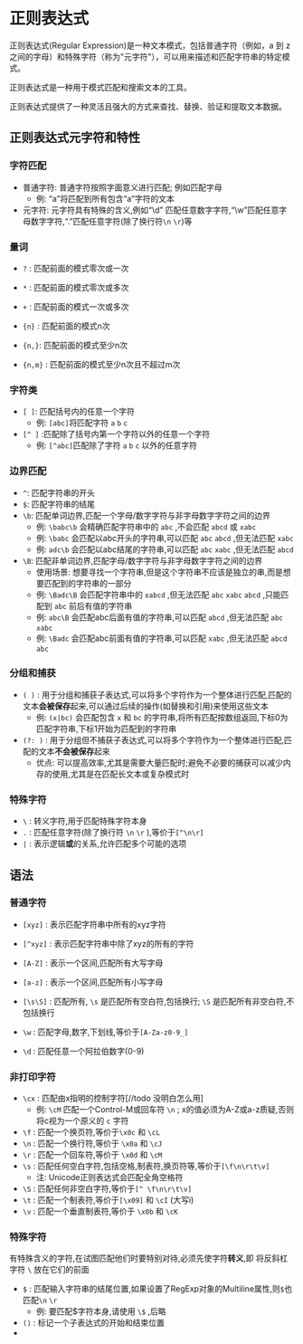# 正则表达式

正则表达式(Regular Expression)是一种文本模式，包括普通字符（例如，a 到 z 之间的字母）和特殊字符（称为"元字符"），可以用来描述和匹配字符串的特定模式。

正则表达式是一种用于模式匹配和搜索文本的工具。

正则表达式提供了一种灵活且强大的方式来查找、替换、验证和提取文本数据。

## 正则表达式元字符和特性

### 字符匹配

- 普通字符: 普通字符按照字面意义进行匹配; 例如匹配字母
	- 例: “a”将匹配到所有包含“a”字符的文本
- 元字符: 元字符具有特殊的含义,例如“\d” 匹配任意数字字符,“\w”匹配任意字母数字字符,“.”匹配任意字符(除了换行符`\n` `\r`)等

### 量词

- `?` : 匹配前面的模式零次或一次

- `*` : 匹配前面的模式零次或多次
- `+` : 匹配前面的模式一次或多次
- `{n}` : 匹配前面的模式n次
- `{n,}`: 匹配前面的模式至少n次
- `{n,m}` : 匹配前面的模式至少n次且不超过m次

### 字符类

- `[ ]`: 匹配括号内的任意一个字符
	- 例: `[abc]`将匹配字符 `a` `b` `c`
- `[^ ]` :匹配除了括号内第一个字符以外的任意一个字符
	- 例: `[^abc]`匹配除了字符 `a` `b` `c` 以外的任意字符

### 边界匹配

- `^`: 匹配字符串的开头
- `$`: 匹配字符串的结尾
- `\b`: 匹配单词边界,匹配一个字母/数字字符与非字母数字字符之间的边界
	- 例: `\babc\b` 会精确匹配字符串中的 `abc` ,不会匹配 `abcd` 或 `xabc`
	- 例: `\babc` 会匹配以abc开头的字符串,可以匹配 `abc` `abcd` ,但无法匹配 `xabc`
	- 例: `adc\b` 会匹配以abc结尾的字符串,可以匹配 `abc` `xabc` ,但无法匹配 `abcd`
- `\B`: 匹配非单词边界,匹配字母/数字字符与非字母数字字符之间的边界
	- 使用场景: 想要寻找一个字符串,但是这个字符串不应该是独立的串,而是想要匹配到的字符串的一部分
	- 例: `\Badc\B` 会匹配字符串中的 `xabcd` ,但无法匹配 `abc` `xabc` `abcd` ,只能匹配到 `abc` 前后有值的字符串
	- 例: `abc\B` 会匹配abc后面有值的字符串,可以匹配  `abcd` ,但无法匹配 `abc` `xabc`
	- 例: `\Badc` 会匹配abc前面有值的字符串,可以匹配 `xabc` ,但无法匹配 `abcd` `abc`

### 分组和捕获

- `( )` : 用于分组和捕获子表达式,可以将多个字符作为一个整体进行匹配,匹配的文本**会被保存**起来,可以通过后续的操作(如替换和引用)来使用这些文本
	- 例: `(x|bc)` 会匹配包含 `x` 和 `bc` 的字符串,将所有匹配按数组返回,下标0为匹配字符串,下标1开始为匹配到的字符串
- `(?: )` : 用于分组但不捕获子表达式,可以将多个字符作为一个整体进行匹配,匹配的文本**不会被保存**起来
	- 优点: 可以提高效率,尤其是需要大量匹配时;避免不必要的捕获可以减少内存的使用,尤其是在匹配长文本或复杂模式时

### 特殊字符

- `\` : 转义字符,用于匹配特殊字符本身
- `.` : 匹配任意字符(除了换行符 `\n` `\r` ),等价于`[^\n\r]`
- `|` : 表示逻辑**或**的关系,允许匹配多个可能的选项

## 语法

### 普通字符

- `[xyz]` : 表示匹配字符串中所有的xyz字符
- `[^xyz]` : 表示匹配字符串中除了xyz的所有的字符

- `[A-Z]` : 表示一个区间,匹配所有大写字母
- `[a-z]` : 表示一个区间,匹配所有小写字母
- `[\s\S]` : 匹配所有, `\s` 是匹配所有空白符,包括换行; `\S` 是匹配所有非空白符,不包括换行
- `\w` : 匹配字母,数字,下划线,等价于`[A-Za-z0-9_]`
- `\d` : 匹配任意一个阿拉伯数字(0-9)

### 非打印字符

- `\cx` : 匹配由x指明的控制字符[//todo 没明白怎么用]
	- 例: `\cM` 匹配一个Control-M或回车符 `\n` ; x的值必须为A-Z或a-z质疑,否则将c视为一个原义的 `c` 字符
- `\f` : 匹配一个换页符,等价于`\x0c` 和 `\cL`
- `\n` : 匹配一个换行符,等价于 `\x0a` 和 `\cJ`
- `\r` : 匹配一个回车符,等价于 `\x0d` 和 `\cM`
- `\s` : 匹配任何空白字符,包括空格,制表符,换页符等,等价于`[\f\n\r\t\v]`
	- 注: Unicode正则表达式会匹配全角空格符
- `\S` : 匹配任何非空白字符,等价于`[^ \f\n\r\t\v]`
- `\t` : 匹配一个制表符,等价于`[\x09]` 和 `\cI` (大写i)
- `\v` : 匹配一个垂直制表符,等价于 `\x0b` 和 `\cK`

### 特殊字符

有特殊含义的字符,在试图匹配他们时要特别对待,必须先使字符**转义**,即 将反斜杠字符 `\` 放在它们的前面

- `$` : 匹配输入字符串的结尾位置,如果设置了RegExp对象的Multiline属性,则`$`也匹配`\n` `\r`
	- 例: 要匹配$字符本身,请使用 `\$` ,后略
- `()` : 标记一个子表达式的开始和结束位置
- 

